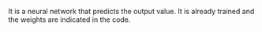 It is a neural network that predicts the output value.
It is already trained and the weights are indicated in the code.
